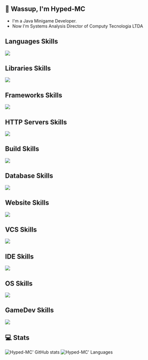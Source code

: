 ## :wave: Wassup, I'm Hyped-MC
- I'm a Java Minigame Developer.
- Now I'm Systems Analysis Director of Computy Tecnologia LTDA

## Languages Skills
![](https://skillicons.dev/icons?i=java,cs,lua,js,php)
## Libraries Skills
![](https://skillicons.dev/icons?i=react,nodejs)
## Frameworks Skills
![](https://skillicons.dev/icons?i=dotnet,electron,spring,laravel,nextjs,nestjs)
## HTTP Servers Skills
![](https://skillicons.dev/icons?i=nginx,maven)
## Build Skills
![](https://skillicons.dev/icons?i=maven,gradle)
## Database Skills
![](https://skillicons.dev/icons?i=sqlite,postgres,mysql)
## Website Skills
![](https://skillicons.dev/icons?i=html,css,tailwind)
## VCS Skills
![](https://skillicons.dev/icons?i=git,github)
## IDE Skills
![](https://skillicons.dev/icons?i=vscode,idea,eclipse,visualstudio)
## OS Skills
![](https://skillicons.dev/icons?i=linux)
## GameDev Skills
![](https://skillicons.dev/icons?i=unity,unreal,blender)

## :computer: Stats
![Hyped-MC' GitHub stats](https://github-readme-stats.vercel.app/api?username=Hyped-MC&show_icons=true&layout=compact&theme=github_dark&count_private=true)
![Hyped-MC' Languages](https://github-readme-stats.vercel.app/api/top-langs/?username=Hyped-MC&show_icons=true&layout=compact&theme=github_dark&count_private=true)
